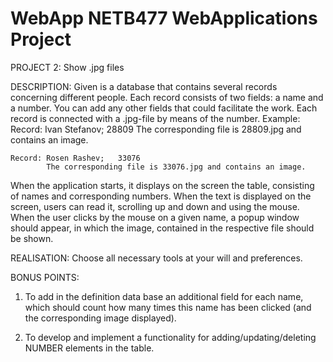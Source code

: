 # WebApp NETB477 WebApplications Project

PROJECT 2: Show .jpg files

DESCRIPTION:
Given is a database that contains several records concerning different people. Each record consists of two fields: a name and a number. You can add any other fields that could facilitate the work.  Each record is connected with a .jpg-file by means of the number. 
Example: 
	Record:	Ivan Stefanov;	28809
			The corresponding file is 28809.jpg and contains an image.

	Record:	Rosen Rashev;	33076
			The corresponding file is 33076.jpg and contains an image.
	
When the application starts, it displays on the screen the table, consisting of names and corresponding numbers. 
When the text is displayed on the screen, users can read it, scrolling up and down and using the mouse.
When the user clicks by the mouse on a given name, a popup window should appear, in which the image, contained in the respective file should be shown.

REALISATION:
Choose all necessary tools at your will and preferences.

BONUS POINTS:
1. To add in the definition data base an additional field for each name, which should count how many times this name has been clicked (and the corresponding image displayed).

2. To develop and implement a functionality for adding/updating/deleting NUMBER elements in the table.
